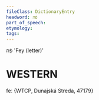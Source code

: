 ```yaml
---
fileClass: DictionaryEntry
headword: פֿה
part_of_speech: 
etymology: 
tags: 
---
```

פֿה
'Fey (letter)'

WESTERN
========

feː {WTCP, Dunajská Streda, 47179}

